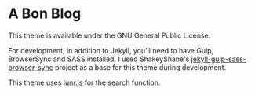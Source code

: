 # A Bon Blog
This theme is available under the GNU General Public License.

For development, in addition to Jekyll, you'll need to have Gulp, BrowserSync and SASS installed. I used ShakeyShane's [jekyll-gulp-sass-browser-sync](https://github.com/shakyShane/jekyll-gulp-sass-browser-sync) project as a base for this theme during development.

This theme uses [lunr.js](https://github.com/olivernn/lunr.js) for the search function.
